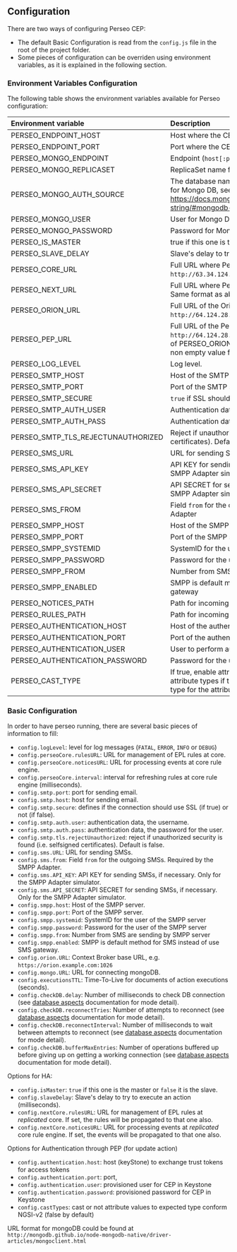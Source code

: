 ## Configuration

There are two ways of configuring Perseo CEP:

-   The default Basic Configuration is read from the `config.js` file in the root of the project folder.
-   Some pieces of configuration can be overriden using environment variables, as it is explained in the following
    section.

### Environment Variables Configuration

The following table shows the environment variables available for Perseo configuration:

| Environment variable               | Description                                                                                                                                                                                             |
| :--------------------------------- | :------------------------------------------------------------------------------------------------------------------------------------------------------------------------------------------------------ |
| PERSEO_ENDPOINT_HOST               | Host where the CEP will listen.                                                                                                                                                                         |
| PERSEO_ENDPOINT_PORT               | Port where the CEP will listen.                                                                                                                                                                         |
| PERSEO_MONGO_ENDPOINT              | Endpoint (`host[:port]`) list for Mongo DB.                                                                                                                                                             |
| PERSEO_MONGO_REPLICASET            | ReplicaSet name for Mongo DB.                                                                                                                                                                           |
| PERSEO_MONGO_AUTH_SOURCE           | The database name associated with the user's credentials for Mongo DB, see https://docs.mongodb.com/manual/reference/connection-string/#mongodb-urioption-urioption.authSource.                         |
| PERSEO_MONGO_USER                  | User for Mongo DB.                                                                                                                                                                                      |
| PERSEO_MONGO_PASSWORD              | Password for Mongo DB.                                                                                                                                                                                  |
| PERSEO_IS_MASTER                   | true if this one is the master or false it is the slave                                                                                                                                                 |
| PERSEO_SLAVE_DELAY                 | Slave's delay to try to execute an action (milliseconds).                                                                                                                                               |
| PERSEO_CORE_URL                    | Full URL where Perseo Core is listening (e.g: `http://63.34.124.1:8080`).                                                                                                                               |
| PERSEO_NEXT_URL                    | Full URL where Perseo Core replicated node is listening. Same format as above.                                                                                                                          |
| PERSEO_ORION_URL                   | Full URL of the Orion Context Broker (e.g: `http://64.124.28.15:1026`).                                                                                                                                 |
| PERSEO_PEP_URL                     | Full URL of the Pep (Context Broker) (e.g: `http://64.124.28.15:10026`). This URL will be used instead of PERSEO_ORION_URL when updateAction rule has set a non empty value for service and subservice. |
| PERSEO_LOG_LEVEL                   | Log level.                                                                                                                                                                                              |
| PERSEO_SMTP_HOST                   | Host of the SMTP server                                                                                                                                                                                 |
| PERSEO_SMTP_PORT                   | Port of the SMTP server                                                                                                                                                                                 |
| PERSEO_SMTP_SECURE                 | `true` if SSL should be used with the SMTP server                                                                                                                                                       |
| PERSEO_SMTP_AUTH_USER              | Authentication data, the username                                                                                                                                                                       |
| PERSEO_SMTP_AUTH_PASS              | Authentication data, the password for the user                                                                                                                                                          |
| PERSEO_SMTP_TLS_REJECTUNAUTHORIZED | Reject if unauthorized security is found (i.e. selfsigned certificates). Default is false.                                                                                                              |
| PERSEO_SMS_URL                     | URL for sending SMSs (SMPP Adapter)                                                                                                                                                                     |
| PERSEO_SMS_API_KEY                 | API KEY for sending SMSs, if necessary. Only for the SMPP Adapter simulator                                                                                                                             |
| PERSEO_SMS_API_SECRET              | API SECRET for sending SMSs, if necessary. Only for the SMPP Adapter simulator                                                                                                                          |
| PERSEO_SMS_FROM                    | Field `from` for the outgoing SMSs. Required by the SMPP Adapter                                                                                                                                        |
| PERSEO_SMPP_HOST                   | Host of the SMPP server                                                                                                                                                                                 |
| PERSEO_SMPP_PORT                   | Port of the SMPP server                                                                                                                                                                                 |
| PERSEO_SMPP_SYSTEMID               | SystemID for the user of the SMPP server                                                                                                                                                                |
| PERSEO_SMPP_PASSWORD               | Password for the user of the SMPP server                                                                                                                                                                |
| PERSEO_SMPP_FROM                   | Number from SMS are sending by SMPP server                                                                                                                                                              |
| PERSEO_SMPP_ENABLED                | SMPP is default method for SMS instead of use SMS gateway                                                                                                                                               |
| PERSEO_NOTICES_PATH                | Path for incoming notices, default value '/notices'                                                                                                                                                     |
| PERSEO_RULES_PATH                  | Path for incoming rules, default value '/rules'                                                                                                                                                         |
| PERSEO_AUTHENTICATION_HOST         | Host of the authentication endpoint                                                                                                                                                                     |
| PERSEO_AUTHENTICATION_PORT         | Port of the authentication endpoint                                                                                                                                                                     |
| PERSEO_AUTHENTICATION_USER         | User to perform authentication                                                                                                                                                                          |
| PERSEO_AUTHENTICATION_PASSWORD     | Password for the user to perform authentication                                                                                                                                                         |
| PERSEO_CAST_TYPE                   | If true, enable attribute value casting based in NGSI-v2 attribute types if true. If false (default), the JSON native type for the attribute value is used.                                             |

### Basic Configuration

In order to have perseo running, there are several basic pieces of information to fill:

-   `config.logLevel`: level for log messages (`FATAL`, `ERROR`, `INFO` or `DEBUG`)
-   `config.perseoCore.rulesURL`: URL for management of EPL rules at core.
-   `config.perseoCore.noticesURL`: URL for processing events at core rule engine.
-   `config.perseoCore.interval`: interval for refreshing rules at core rule engine (milliseconds).
-   `config.smtp.port`: port for sending email.
-   `config.smtp.host`: host for sending email.
-   `config.smtp.secure`: defines if the connection should use SSL (if true) or not (if false).
-   `config.smtp.auth.user`: authentication data, the username.
-   `config.smtp.auth.pass`: authentication data, the password for the user.
-   `config.smtp.tls.rejectUnauthorized`: reject if unauthorized security is found (i.e. selfsigned certificates).
    Default is false.
-   `config.sms.URL`: URL for sending SMSs.
-   `config.sms.from`: Field `from` for the outgoing SMSs. Required by the SMPP Adapter.
-   `config.sms.API_KEY`: API KEY for sending SMSs, if necessary. Only for the SMPP Adapter simulator.
-   `config.sms.API_SECRET`: API SECRET for sending SMSs, if necessary. Only for the SMPP Adapter simulator.
-   `config.smpp.host`: Host of the SMPP server.
-   `config.smpp.port`: Port of the SMPP server.
-   `config.smpp.systemid`: SystemID for the user of the SMPP server
-   `config.smpp.password`: Password for the user of the SMPP server
-   `config.smpp.from`: Number from SMS are sending by SMPP server
-   `config.smpp.enabled`: SMPP is default method for SMS instead of use SMS gateway.
-   `config.orion.URL`: Context Broker base URL, e.g. `https://orion.example.com:1026`
-   `config.mongo.URL`: URL for connecting mongoDB.
-   `config.executionsTTL`: Time-To-Live for documents of action executions (seconds).
-   `config.checkDB.delay`: Number of milliseconds to check DB connection (see
    [database aspects](admin.md#database-aspects) documentation for mode detail).
-   `config.checkDB.reconnectTries`: Number of attempts to reconnect (see [database aspects](admin.md#database-aspects)
    documentation for mode detail).
-   `config.checkDB.reconnectInterval`: Number of milliseconds to wait between attempts to reconnect (see
    [database aspects](admin.md#database-aspects) documentation for mode detail).
-   `config.checkDB.bufferMaxEntries`: Number of operations buffered up before giving up on getting a working connection
    (see [database aspects](admin.md#database-aspects) documentation for mode detail).

Options for HA:

-   `config.isMaster`: `true` if this one is the master or `false` it is the slave.
-   `config.slaveDelay`: Slave's delay to try to execute an action (milliseconds).
-   `config.nextCore.rulesURL`: URL for management of EPL rules at _replicated_ core. If set, the rules will be
    propagated to that one also.
-   `config.nextCore.noticesURL`: URL for processing events at _replicated_ core rule engine. If set, the events will be
    propagated to that one also.

Options for Authentication through PEP (for update action)

-   `config.authentication.host`: host (keyStone) to exchange trust tokens for access tokens
-   `config.authentication.port`: port,
-   `config.authentication.user`: provisioned user for CEP in Keystone
-   `config.authentication.password`: provisioned password for CEP in Keystone
-   `config.castTypes`: cast or not attribute values to expected type conform NGSI-v2 (false by default)

URL format for mongoDB could be found at `http://mongodb.github.io/node-mongodb-native/driver-articles/mongoclient.html`
